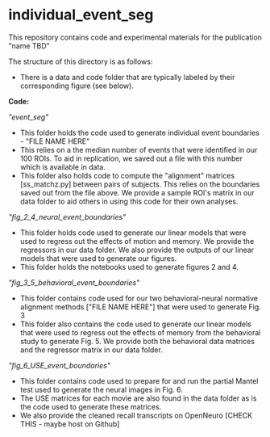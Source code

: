 # individual_event_seg
This repository contains code and experimental materials for the publication "name TBD"

The structure of this directory is as follows:
- There is a data and code folder that are typically labeled by their corresponding figure (see below). 

**Code:**

*"event_seg"*
- This folder holds the code used to generate individual event boundaries - "FILE NAME HERE"
- This relies on a the median number of events that were identified in our 100 ROIs. To aid in replication, we saved out a file with this number which is available in data. 
- This folder also holds code to compute the "alignment" matrices [ss_matchz.py] between pairs of subjects. This relies on the boundaries saved out from the file above. We provide a sample ROI's matrix in our data folder to aid others in using this code for their own analyses. 

*"fig_2_4_neural_event_boundaries"*
- This folder holds code used to generate our linear models that were used to regress out the effects of motion and memory. We provide the regressors in our data folder. We also provide the outputs of our linear models that were used to generate our figures. 
- This folder holds the notebooks used to generate figures 2 and 4. 

*"fig_3_5_behavioral_event_boundaries"*
- This folder contains code used for our two behavioral-neural normative alignment methods ["FILE NAME HERE"] that were used to generate Fig. 3
- This folder also contains the code used to generate our linear models that were used to regress out the effects of memory from the behavioral study to generate Fig. 5. We provide both the behavioral data matrices and the regressor matrix in our data folder. 

*"fig_6_USE_event_boundaries"*
- This folder contains code used to prepare for and run the partial Mantel test used to generate the neural images in Fig. 6. 
- The USE matrices for each movie are also found in the data folder as is the code used to generate these matrices. 
- We also provide the cleaned recall transcripts on OpenNeuro [CHECK THIS - maybe host on Github]
